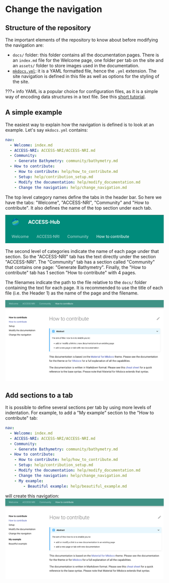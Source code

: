 # Change the navigation

## Structure of the repository

The important elements of the repository to know about before modifying the navigation are:

 - `docs/` folder: this folder contains all the documentation pages. There is an `index.md` file for the Welcome page, one folder per tab on the site and an `assets/` folder to store images used in the documentation.
 - [`mkdocs.yml`][mkdocsYML]: it is a YAML formatted file, hence the `.yml` extension. The site navigation is defined in this file as well as options for the styling of the site. 

???+ info
    YAML is a popular choice for configuration files, as it is a simple way of encoding data structures in a text file. See this [short tutorial][YAMLtutorial].

## A simple example

The easiest way to explain how the navigation is defined is to look at an example. Let's say `mkdocs.yml` contains:

```yaml
nav:
  - Welcome: index.md
  - ACCESS-NRI: ACCESS-NRI/ACCESS-NRI.md
  - Community: 
    - Generate Bathymetry: community/bathymetry.md
  - How to contribute: 
    - How to contribute: help/how_to_contribute.md
    - Setup: help/contribution_setup.md
    - Modify the documentation: help/modify_documentation.md
    - Change the navigation: help/change_navigation.md
```

The top level category names define the tabs in the header bar. So here we have the tabs: "Welcome", "ACCESS-NRI", "Community" and "How to contribute". It also defines the name of the top section under each tab.

![TabExample](../assets/tabs_example.png)

The second level of categories indicate the name of each page under that section. So the "ACCESS-NRI" tab has the text directly under the section "ACCESS-NRI". The "Community" tab has a section called "Community" that contains one page: "Generate Bathymetry". Finally, the "How to contribute" tab has 1 section "How to contribute" with 4 pages.

The filenames indicate the path to the file relative to the `docs/` folder containing the text for each page. It is recommended to use the title of each file (i.e. the Header 1) as the name of the page and the filename.

![PageExample](../assets/pages_example.png)

## Add sections to a tab

It is possible to define several sections per tab by using more levels of indentation. For example, to add a "My example" section to the "How to contribute" tab:

```yaml
nav:
  - Welcome: index.md
  - ACCESS-NRI: ACCESS-NRI/ACCESS-NRI.md
  - Community: 
    - Generate Bathymetry: community/bathymetry.md
  - How to contribute: 
    - How to contribute: help/how_to_contribute.md
    - Setup: help/contribution_setup.md
    - Modify the documentation: help/modify_documentation.md
    - Change the navigation: help/change_navigation.md
    - My example:
        - Beautiful example: help/beautiful_example.md
```
will create this navigation:
![Nav2Sections](../assets/sections_example.png)

[mkdocsYML]: https://github.com/ACCESS-Hub/ACCESS-Hub/blob/main/mkdocs-community.yml
[YAMLtutorial]: https://kopi.dev/yaml-tutorial-beginner/